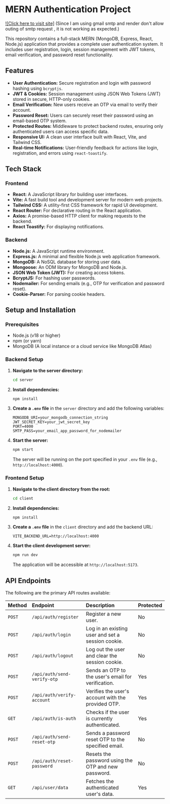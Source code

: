 # MERN Authentication Project
[![Click here to visit site]](https://user-auth-mern-project.netlify.app/)
(Since I am using gmail smtp and render don't allow outing of smtp request , it is not working as expected.)

This repository contains a full-stack MERN (MongoDB, Express, React, Node.js) application that provides a complete user authentication system. It includes user registration, login, session management with JWT tokens, email verification, and password reset functionality.

## Features

-   **User Authentication:** Secure registration and login with password hashing using `bcryptjs`.
-   **JWT & Cookies:** Session management using JSON Web Tokens (JWT) stored in secure, HTTP-only cookies.
-   **Email Verification:** New users receive an OTP via email to verify their account.
-   **Password Reset:** Users can securely reset their password using an email-based OTP system.
-   **Protected Routes:** Middleware to protect backend routes, ensuring only authenticated users can access specific data.
-   **Responsive UI:** A clean user interface built with React, Vite, and Tailwind CSS.
-   **Real-time Notifications:** User-friendly feedback for actions like login, registration, and errors using `react-toastify`.

## Tech Stack

### Frontend
-   **React:** A JavaScript library for building user interfaces.
-   **Vite:** A fast build tool and development server for modern web projects.
-   **Tailwind CSS:** A utility-first CSS framework for rapid UI development.
-   **React Router:** For declarative routing in the React application.
-   **Axios:** A promise-based HTTP client for making requests to the backend.
-   **React Toastify:** For displaying notifications.

### Backend
-   **Node.js:** A JavaScript runtime environment.
-   **Express.js:** A minimal and flexible Node.js web application framework.
-   **MongoDB:** A NoSQL database for storing user data.
-   **Mongoose:** An ODM library for MongoDB and Node.js.
-   **JSON Web Token (JWT):** For creating access tokens.
-   **BcryptJS:** For hashing user passwords.
-   **Nodemailer:** For sending emails (e.g., OTP for verification and password reset).
-   **Cookie-Parser:** For parsing cookie headers.

## Setup and Installation

### Prerequisites
-   Node.js (v18 or higher)
-   npm (or yarn)
-   MongoDB (A local instance or a cloud service like MongoDB Atlas)

### Backend Setup

1.  **Navigate to the server directory:**
    ```bash
    cd server
    ```
2.  **Install dependencies:**
    ```bash
    npm install
    ```
3.  **Create a `.env` file** in the `server` directory and add the following variables:
    ```env
    MONGODB_URI=your_mongodb_connection_string
    JWT_SECRET_KEY=your_jwt_secret_key
    PORT=4000
    SMTP_PASS=your_email_app_password_for_nodemailer
    ```
4.  **Start the server:**
    ```bash
    npm start
    ```
    The server will be running on the port specified in your `.env` file (e.g., `http://localhost:4000`).

### Frontend Setup

1.  **Navigate to the client directory from the root:**
    ```bash
    cd client
    ```
2.  **Install dependencies:**
    ```bash
    npm install
    ```
3.  **Create a `.env` file** in the `client` directory and add the backend URL:
    ```env
    VITE_BACKEND_URL=http://localhost:4000
    ```
4.  **Start the client development server:**
    ```bash
    npm run dev
    ```
    The application will be accessible at `http://localhost:5173`.

## API Endpoints

The following are the primary API routes available:

| Method | Endpoint                    | Description                                         | Protected |
| :----- | :-------------------------- | :-------------------------------------------------- | :-------- |
| `POST` | `/api/auth/register`        | Register a new user.                                | No        |
| `POST` | `/api/auth/login`           | Log in an existing user and set a session cookie.   | No        |
| `POST` | `/api/auth/logout`          | Log out the user and clear the session cookie.      | No        |
| `POST` | `/api/auth/send-verify-otp` | Sends an OTP to the user's email for verification.  | Yes       |
| `POST` | `/api/auth/verify-account`  | Verifies the user's account with the provided OTP.  | Yes       |
| `GET`  | `/api/auth/is-auth`         | Checks if the user is currently authenticated.      | Yes       |
| `POST` | `/api/auth/send-reset-otp`  | Sends a password reset OTP to the specified email.  | No        |
| `POST` | `/api/auth/reset-password`  | Resets the password using the OTP and new password. | No        |
| `GET`  | `/api/user/data`            | Fetches the authenticated user's data.              | Yes       |
